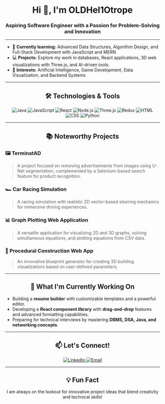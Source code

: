 <h1 align="center">Hi 👋, I'm OLDHel1Otrope</h1>
<h3 align="center">Aspiring Software Engineer with a Passion for Problem-Solving and Innovation</h3>


---

- 🌱 **Currently learning:** Advanced Data Structures, Algorithm Design, and Full-Stack Development with JavaScript and MERN
- 💻 **Projects:** Explore my work in databases, React applications, 3D web visualizations with Three.js, and AI-driven tools.
- 🧠 **Interests:** Artificial Intelligence, Game Development, Data Visualization, and Backend Systems

---

<h2 align="center">🛠️ Technologies & Tools</h2>

<p align="center">
  <img src="https://img.shields.io/badge/Java-ED8B00?style=for-the-badge&logo=java&logoColor=white" alt="Java" />
  <img src="https://img.shields.io/badge/JavaScript-F7DF1E?style=for-the-badge&logo=javascript&logoColor=black" alt="JavaScript" />
  <img src="https://img.shields.io/badge/React-61DAFB?style=for-the-badge&logo=react&logoColor=black" alt="React" />
  <img src="https://img.shields.io/badge/Node.js-339933?style=for-the-badge&logo=nodedotjs&logoColor=white" alt="Node.js" />
  <img src="https://img.shields.io/badge/Three.js-000000?style=for-the-badge&logo=threedotjs&logoColor=white" alt="Three.js" />
  <img src="https://img.shields.io/badge/Redux-764ABC?style=for-the-badge&logo=redux&logoColor=white" alt="Redux" />
  <img src="https://img.shields.io/badge/HTML-E34F26?style=for-the-badge&logo=html5&logoColor=white" alt="HTML" />
  <img src="https://img.shields.io/badge/CSS-1572B6?style=for-the-badge&logo=css3&logoColor=white" alt="CSS" />
  <img src="https://img.shields.io/badge/Python-3776AB?style=for-the-badge&logo=python&logoColor=white" alt="Python" />
</p>



---

<h2 align="center">📚 Noteworthy Projects</h2>

### 🖼️ TerminatAD
> A project focused on removing advertisements from images using U-Net segmentation, complemented by a Selenium-based search feature for product recognition.

### 🏎️ Car Racing Simulation
> A racing simulation with realistic 2D vector-based steering mechanics for immersive driving experiences.

### 📊 Graph Plotting Web Application
> A versatile application for visualizing 2D and 3D graphs, solving simultaneous equations, and plotting equations from CSV data.

### 🏢 Procedural Construction Web App
> An innovative blueprint generator for creating 3D building visualizations based on user-defined parameters.

---

<h2 align="center">🤔 What I'm Currently Working On</h2>

- Building a **resume builder** with customizable templates and a powerful editor.
- Developing a **React component library** with **drag-and-drop** features and advanced formatting capabilities.
- Preparing for technical interviews by mastering **DBMS, DSA, Java, and networking concepts**.

---

<h2 align="center">📫 Let's Connect!</h2>

<p align="center">
  <a href="https://www.linkedin.com/in/YOUR-LINKEDIN-PROFILE" target="_blank">
    <img src="https://img.shields.io/badge/LinkedIn-0A66C2?style=for-the-badge&logo=linkedin&logoColor=white" alt="LinkedIn" />
  </a>
  <a href="mailto:YOUR-EMAIL@domain.com">
    <img src="https://img.shields.io/badge/Email-D14836?style=for-the-badge&logo=gmail&logoColor=white" alt="Email" />
  </a>
</p>

---

<h2 align="center">💡 Fun Fact</h2>
<p align="center">I am always on the lookout for innovative project ideas that blend creativity and technical skills!</p>
